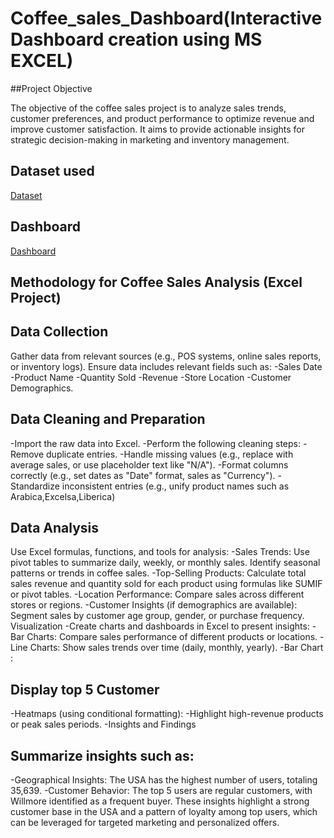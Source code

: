 # Coffee_sales_Dashboard(Interactive Dashboard creation using MS EXCEL)
##Project Objective

The objective of the coffee sales project is to analyze sales trends, customer preferences, and product performance to optimize revenue and improve customer satisfaction. It aims to provide actionable insights for strategic decision-making in marketing and inventory management.

## Dataset used 

<a href="https://github.com/mehnaazsidra/Excel_project_coffee_sales_Dashboard/blob/main/coffeeOrdersData.xlsx">Dataset</a> 

## Dashboard

<a href="https://github.com/mehnaazsidra/Excel_project_coffee_sales_Dashboard/blob/main/coffeeOrdersProject.xlsx">Dashboard</a> 

## Methodology for Coffee Sales Analysis (Excel Project)
## Data Collection
Gather data from relevant sources (e.g., POS systems, online sales reports, or inventory logs).
Ensure data includes relevant fields such as:
-Sales Date
-Product Name
-Quantity Sold
-Revenue
-Store Location
-Customer Demographics.
## Data Cleaning and Preparation
-Import the raw data into Excel.
-Perform the following cleaning steps:
-Remove duplicate entries.
-Handle missing values (e.g., replace with average sales, or use placeholder text like "N/A").
-Format columns correctly (e.g., set dates as "Date" format, sales as "Currency").
-Standardize inconsistent entries (e.g., unify product names such as Arabica,Excelsa,Liberica)
## Data Analysis
Use Excel formulas, functions, and tools for analysis:
-Sales Trends:
Use pivot tables to summarize daily, weekly, or monthly sales.
Identify seasonal patterns or trends in coffee sales.
-Top-Selling Products:
Calculate total sales revenue and quantity sold for each product using formulas like SUMIF or pivot tables.
-Location Performance:
Compare sales across different stores or regions.
-Customer Insights (if demographics are available):
Segment sales by customer age group, gender, or purchase frequency.
Visualization
-Create charts and dashboards in Excel to present insights:
-Bar Charts:
Compare sales performance of different products or locations.
-Line Charts:
Show sales trends over time (daily, monthly, yearly).
-Bar Chart :
## Display top 5 Customer
-Heatmaps (using conditional formatting):
-Highlight high-revenue products or peak sales periods.
-Insights and Findings
## Summarize insights such as:
-Geographical Insights:
The USA has the highest number of users, totaling 35,639.
-Customer Behavior:
The top 5 users are regular customers, with Willmore identified as a frequent buyer.
These insights highlight a strong customer base in the USA and a pattern of loyalty among top users, which can be leveraged for targeted marketing and personalized offers.



